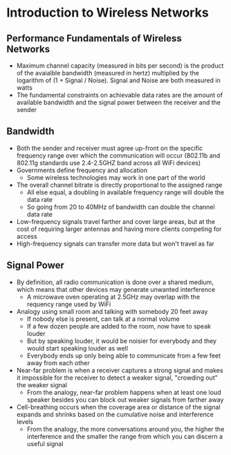 # Introduction to Wireless Networks

## Performance Fundamentals of Wireless Networks

* Maximum channel capacity (measured in bits per second) is the product of the avaialble bandwidth (measured in hertz) multiplied by the logarithm of (1 + Signal / Noise). Signal and Noise are both measured in watts
* The fundamental constraints on achievable data rates are the amount of available bandwidth and the signal power between the receiver and the sender

## Bandwidth

* Both the sender and receiver must agree up-front on the specific frequency range over which the communication will occur (802.11b and 802.11g standards use 2.4-2.5GHZ band across all WiFi devices)
* Governments define frequency and allocation
  * Some wireless technologies may work in one part of the world
* The overall channel bitrate is directly proportional to the assigned range
  * All else equal, a doubling in available frequency range will double the data rate
  * So going from 20 to 40MHz of bandwidth can double the channel data rate
* Low-frequency signals travel farther and cover large areas, but at the cost of requiring larger antennas and having more clients competing for access
* High-frequency signals can transfer more data but won't travel as far

## Signal Power

* By definition, all radio communication is done over a shared medium, which means that other devices may generate unwanted interference
  * A microwave oven operating at 2.5GHz may overlap with the requency range used by WiFi
* Analogy using small room and talking with somebody 20 feet away
  * If nobody else is present, can talk at a normal volume
  * If a few dozen people are added to the room, now have to speak louder
  * But by speaking louder, it would be noisier for everybody and they would start speaking louder as well
  * Everybody ends up only being able to communicate from a few feet away from each other
* Near-far problem is when a receiver captures a strong signal and makes it impossible for the receiver to detect a weaker signal, "crowding out" the weaker signal
  * From the analogy, near-far problem happens when at least one loud speaker besides you can block out weaker signals from farther away
* Cell-breathing occurs when the coverage area or distance of the signal expands and shrinks based on the cumulative noise and interference levels
  * From the analogy, the more conversations around you, the higher the interference and the smaller the range from which you can discern a useful signal
